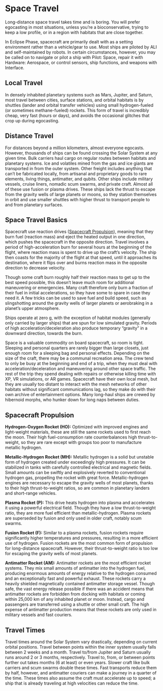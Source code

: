 # Space Travel

Long-distance space travel takes time and is boring. You will prefer egocasting in most situations, unless you’re a bioconservative, trying to keep a low profile, or in a region with habitats that are close together.

In Eclipse Phase, spacecraft are primarily dealt with as a setting environment rather than a vehicle/gear to use. Most ships are piloted by ALI and self-maintained by robots. In certain circumstances, however, you may be called on to navigate or pilot a ship with Pilot: Space, repair it with Hardware: Aerospace, or control sensors, ship functions, and weapons with Interface.

## Local Travel

In densely inhabited planetary systems such as Mars, Jupiter, and Saturn, most travel between cities, surface stations, and orbital habitats is by shuttles (lander and orbital transfer vehicles) using small hydrogen-fueled (or sometimes methane-fueled) rockets. This form of travel is incredibly cheap, very fast (hours or days), and avoids the occasional glitches that crop up during egocasting.

## Distance Travel

For distances beyond a million kilometers, almost everyone egocasts. However, thousands of ships can be found crossing the Solar System at any given time. Bulk carriers haul cargo on regular routes between habitats and planetary systems. Ice and volatiles mined from the gas and ice giants are transported in from the outer system. Other freight includes anything that can’t be fabricated locally, from artisanal and proprietary goods to rare elements, living things, antimatter, and qubits. Other ships include military vessels, cruise liners, nomadic scum swarms, and private craft. Almost all of these use fusion or plasma drives. These ships lack the thrust to escape from the gravity wells of large planets or moons, so they station themselves in orbit and use smaller shuttles with higher thrust to transport people to and from planetary surfaces.

## Space Travel Basics

Spacecraft use reaction drives ([Spacecraft Propulsion](#spacecraft-propulsion)), meaning that they burn fuel (reaction mass) and eject the heated output in one direction, which pushes the spacecraft in the opposite direction. Travel involves a period of high-acceleration burn for several hours at the beginning of the flight, where reaction mass is spent to drive up the craft’s velocity. The ship then coasts for the majority of the flight at that speed, until it approaches its destination, where it flips over and burns reaction mass in the opposite direction to decrease velocity.

Though some craft burn roughly half their reaction mass to get up to the best speed possible, this doesn’t leave much room for additional maneuvering or emergencies. Many craft therefore only burn a fraction of their fuel in initial accelerations, so they have some to spare in case they need it. A few tricks can be used to save fuel and build speed, such as slingshotting around the gravity wells of larger planets or aerobraking in a planet’s upper atmosphere.

Ships operate at zero g, with the exception of habitat modules (generally only carried by larger ships) that are spun for low simulated gravity. Periods of high acceleration/deceleration also produce temporary “gravity” in a downward direction, towards the burn.

Space is a valuable commodity on board spacecraft, so room is tight. Sleeping and personal quarters are rarely bigger than large closets, just enough room for a sleeping bag and personal effects. Depending on the size of the craft, there may be a communal recreation area. The crew tend to only be busy at the beginning and end of a trip, when they must deal with acceleration/deceleration and maneuvering around other space traffic. The rest of the trip they spend dealing with repairs or otherwise killing time with XP, VR simulations, or AR games. Spacecraft have their own local mesh, but they are usually too distant to interact with the mesh networks of other habitats without significant communications lag, so they make do with their own archive of entertainment options. Many long-haul ships are crewed by hibernoid morphs, who hunker down for long naps between duties.

<!-- CLEANED blockquote -->

## Spacecraft Propulsion

**Hydrogen-Oxygen Rocket (HO):** Optimized with improved engines and light-weight materials, these are still the same rockets used to first reach the moon. Their high fuel-consumption rate counterbalances high thrust-to-weight, so they are rare except with groups too poor to manufacture metallic hydrogen.

**Metallic-Hydrogen Rocket (MH):** Metallic hydrogen is a solid but unstable form of hydrogen created under exceedingly high pressures. It can be stabilized in tanks with carefully controlled electrical and magnetic fields. Small amounts can be swiftly and explosively reverted to conventional hydrogen gas, propelling the rocket with great force. Metallic-hydrogen engines are necessary to escape the gravity wells of most planets, thanks to their high thrust-to-weight ratios, so are common in planetary landers and short-range vehicles.

**Plasma Rocket (P):** This drive heats hydrogen into plasma and accelerates it using a powerful electrical field. Though they have a low thrust-to-weight ratio, they are more fuel efficient than metallic-hydrogen. Plasma rockets are superseded by fusion and only used in older craft, notably scum swarms.

**Fusion Rocket (F):** Similar to a plasma rockets, fusion rockets require significantly higher temperatures and pressures, resulting in a more efficient use of hydrogen. Fusion rockets are the most common form of propulsion for long-distance spacecraft. However, their thrust-to-weight ratio is too low for escaping the gravity wells of most planets.

**Antimatter Rocket (AM):** Antimatter rockets are the most efficient rocket systems. They mix small amounts of antimatter into the hydrogen fuel, producing enormous amounts of energy relative to the hydrogen consumed and an exceptionally fast and powerful exhaust. These rockets carry a heavily shielded magnetically contained antimatter storage vessel. Though safe, the vast energy release possible if there was an accident means that antimatter rockets are forbidden from docking with habitats or coming within 25,000&nbsp;km of any inhabited planet or moon. Instead, cargo and passengers are transferred using a shuttle or other small craft. The high expense of antimatter production means that these rockets are only used in military vessels and fast couriers.

<!-- CLEANED /blockquote -->

## Travel Times

Travel times around the Solar System vary drastically, depending on current orbital positions. Travel between points within the inner system usually falls between 2 weeks and a month. Travel to/from Jupiter and Saturn usually runs around 2 or 3 months, respectively. Travel to, from, or between points further out takes months (6 at least) or even years. Slower craft like bulk carriers and scum swarms double these times. Fast transports reduce them by half, however, and antimatter couriers can make a journey in a quarter of the time. These times also assume the craft must accelerate up to speed; a ship that is already traveling at high velocities can reduce the time.
